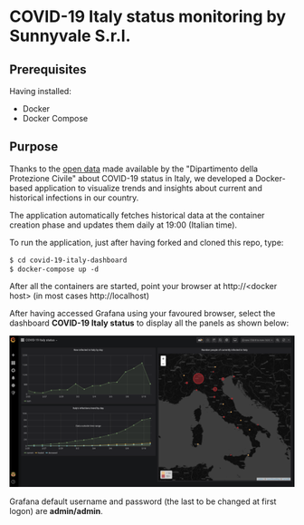# COVID-19 Italy status monitoring by Sunnyvale S.r.l.

## Prerequisites

Having installed:
- Docker
- Docker Compose 

## Purpose

Thanks to the [open data](https://github.com/pcm-dpc/COVID-19) made available by the "Dipartimento della Protezione Civile" about COVID-19 status in Italy, we developed a Docker-based application to visualize trends and insights about current and historical infections in our country.

The application automatically fetches historical  data at the container creation phase and updates them daily at 19:00 (Italian time).

To run the application, just after having forked and cloned this repo, type:

```console
$ cd covid-19-italy-dashboard
$ docker-compose up -d
```

After all the containers are started, point your browser at http://\<docker host\> (in most cases http://localhost)

After having accessed Grafana using your favoured browser, select the dashboard **COVID-19 Italy status** to display all the panels as shown below:

![alt](img/home.png)

Grafana default username and password (the last to be changed at first logon) are **admin/admin**.
